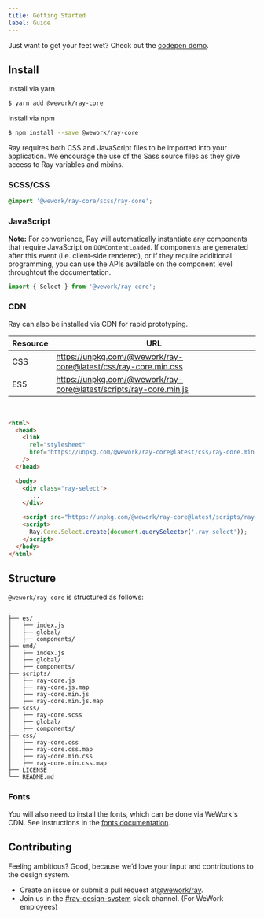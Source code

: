 ```yaml
---
title: Getting Started
label: Guide
---
```


Just want to get your feet wet? Check out the [codepen demo](https://codepen.io/adamraider/pen/bZoBqL).

## Install

Install via yarn

```bash
$ yarn add @wework/ray-core
```

Install via npm

```bash
$ npm install --save @wework/ray-core
```

Ray requires both CSS and JavaScript files to be imported into your application.
We encourage the use of the Sass source files as they give access to Ray variables and mixins.

### SCSS/CSS

```css
@import '@wework/ray-core/scss/ray-core';
```

### JavaScript

**Note:** For convenience, Ray will automatically instantiate any components that require JavaScript on `DOMContentLoaded`. If components are generated after this event (i.e. client-side rendered), or if they require additional programming, you can use the APIs available on the component level throughtout the documentation.

```js
import { Select } from '@wework/ray-core';
```

### CDN

Ray can also be installed via CDN for rapid prototyping.

| Resource | URL                                                               |
| -------- | ----------------------------------------------------------------- |
| CSS      | https://unpkg.com/@wework/ray-core@latest/css/ray-core.min.css    |
| ES5      | https://unpkg.com/@wework/ray-core@latest/scripts/ray-core.min.js |

<br/>

```html
<html>
  <head>
    <link
      rel="stylesheet"
      href="https://unpkg.com/@wework/ray-core@latest/css/ray-core.min.css"
    />
  </head>

  <body>
    <div class="ray-select">
      ...
    </div>

    <script src="https://unpkg.com/@wework/ray-core@latest/scripts/ray-core.min.js"></script>
    <script>
      Ray.Core.Select.create(document.querySelector('.ray-select'));
    </script>
  </body>
</html>
```

## Structure

`@wework/ray-core` is structured as follows:

```
.
├── es/
│   ├── index.js
│   ├── global/
│   ├── components/
├── umd/
│   ├── index.js
│   ├── global/
│   ├── components/
├── scripts/
│   ├── ray-core.js
│   ├── ray-core.js.map
│   ├── ray-core.min.js
│   ├── ray-core.min.js.map
├── scss/
│   ├── ray-core.scss
│   ├── global/
│   ├── components/
├── css/
│   ├── ray-core.css
│   ├── ray-core.css.map
│   ├── ray-core.min.css
│   ├── ray-core.min.css.map
├── LICENSE
└── README.md
```

### Fonts

You will also need to install the fonts, which can be done via WeWork's CDN. See instructions in the [fonts documentation](/principles/fonts).

## Contributing

Feeling ambitious? Good, because we’d love your input and contributions to the design system.

- Create an issue or submit a pull request at[@wework/ray](https://github.com/wework/ray/issues).
- Join us in the [#ray-design-system](https://wework.slack.com/messages/CFLL3QWQ5) slack channel. (For WeWork employees)
